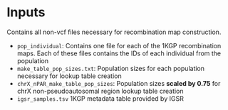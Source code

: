 # Inputs

Contains all non-vcf files necessary for recombination map construction. 

* `pop_individual`: Contains one file for each of the 1KGP recombination maps. Each of these files contains the IDs of each individual from the population
* `make_table_pop_sizes.txt`: Population sizes for each population necessary for lookup table creation
* `chrX_nPAR_make_table_pop_sizes`: Population sizes **scaled by 0.75** for chrX non-pseudoautosomal region lookup table creation 
* `igsr_samples.tsv` 1KGP metadata table provided by IGSR